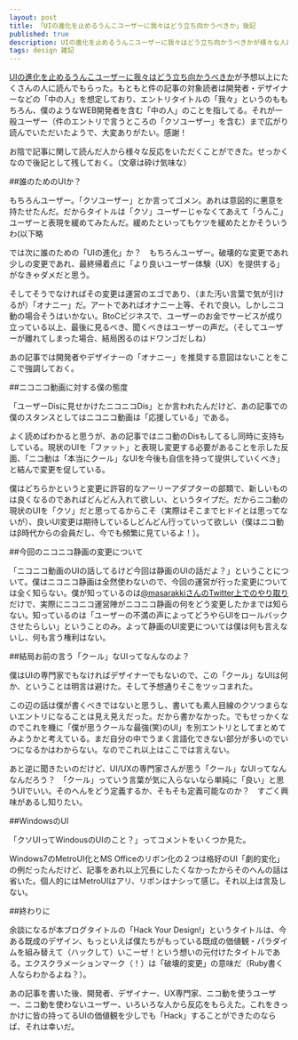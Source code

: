 ```yaml
---
layout: post
title: 「UIの進化を止めるうんこユーザーに我々はどう立ち向かうべきか」後記
published: true
description: UIの進化を止めるうんこユーザーに我々はどう立ち向かうべきかが様々な人に読んでいただいた。もともと件の記事の対象読者は開発者・デザイナーなどの「中の人」を想定しており、エントリタイトルの「我々」というのももちろん、僕のようなWEB開発者を含む「中の人」のことを指してる。それが一般ユーザー（件のエントリで言うところの「クソユーザー」を含む）まで広がり読んでいただいたようで、大変ありがたい。感謝！
tags: design 雑記
---
```


[UIの進化を止めるうんこユーザーに我々はどう立ち向かうべきか](/cool-ui/)が予想以上にたくさんの人に読んでもらった。もともと件の記事の対象読者は開発者・デザイナーなどの「中の人」を想定しており、エントリタイトルの「我々」というのももちろん、僕のようなWEB開発者を含む「中の人」のことを指してる。それが一般ユーザー（件のエントリで言うところの「クソユーザー」を含む）まで広がり読んでいただいたようで、大変ありがたい。感謝！

お陰で記事に関して読んだ人から様々な反応をいただくことができた。せっかくなので後記として残しておく。（文章は砕け気味な）

##誰のためのUIか？

もちろんユーザー。「クソユーザー」とか言ってゴメン。あれは意図的に悪意を持たせたんだ。だからタイトルは「クソ」ユーザーじゃなくてあえて「うんこ」ユーザーと表現を緩めてみたんだ。緩めたといってもケツを緩めたとかそういうわ(以下略

では次に誰のための「UIの進化」か？　もちろんユーザー。破壊的な変更であれ少しの変更であれ、最終帰着点に「より良いユーザー体験（UX）を提供する」がなきゃダメだと思う。

そしてそうでなければその変更は運営のエゴであり、（また汚い言葉で気が引けるが）「オナニー」だ。アートであればオナニー上等、それで良い。しかしニコ動の場合そうはいかない。BtoCビジネスで、ユーザーのお金でサービスが成り立っている以上、最後に見るべき、聞くべきはユーザーの声だ。（そしてユーザーが離れてしまった場合、結局困るのはドワンゴだしね）

あの記事では開発者やデザイナーの「オナニー」を推奨する意図はないことをここで強調しておく。

##ニコニコ動画に対する僕の態度

「ユーザーDisに見せかけたニコニコDis」とか言われたんだけど、あの記事での僕のスタンスとしてはニコニコ動画は「応援している」である。

よく読めばわかると思うが、あの記事ではニコ動のDisもしてるし同時に支持もしている。現状のUIを「ファット」と表現し変更する必要があることを示した反面、「ニコ動は「本当にクール」なUIを今後も自信を持って提供していくべき」と結んで変更を促している。

僕はどちらかというと変更に許容的なアーリーアダプターの部類で、新しいものは良くなるのであればどんどん入れて欲しい、というタイプだ。だからニコ動の現状のUIを「クソ」だと思ってるからこそ（実際はそこまでヒドイとは思ってないが）、良いUI変更は期待しているしどんどん行っていって欲しい（僕はニコ動はβ時代からの会員だし、今でも頻繁に見ているよ！）。

##今回のニコニコ静画の変更について

「ニコニコ動画のUIの話してるけど今回は静画のUIの話だよ？」ということについて。僕はニコニコ静画は全然使わないので、今回の運営が行った変更については全く知らない。僕が知っているのは[@masarakkiさんのTwitter上でのやり取り](http://togetter.com/li/590729)だけで、実際にニコニコ運営陣がニコニコ静画の何をどう変更したかまでは知らない。知っているのは「ユーザーの不満の声によってどうやらUIをロールバックさせたらしい」ということのみ。よって静画のUI変更については僕は何も言えないし、何も言う権利はない。

##結局お前の言う「クール」なUIってなんなのよ？

僕はUIの専門家でもなければデザイナーでもないので、この「クール」なUIは何か、ということは明言は避けた。そして予想通りそこをツッコまれた。

この辺の話は僕が書くべきではないと思うし、書いても素人目線のクソつまらないエントリになることは見え見えだった。だから書かなかった。でもせっかくなのでこれを機に「僕が思うクールな最強(笑)のUI」を別エントリとしてまとめてみようかと考えている。まだ自分の中でうまく言語化できない部分が多いのでいつになるかはわからない。なのでこれ以上はここでは言えない。

あと逆に聞きたいのだけど、UI/UXの専門家さんが思う「クール」なUIってなんなんだろう？　「クール」っていう言葉が気に入らないなら単純に「良い」と思うUIでいい。そのへんをどう定義するか、そもそも定義可能なのか？　すごく興味があるし知りたい。

##WindowsのUI

「クソUIってWindousのUIのこと？」ってコメントをいくつか見た。

Windows7のMetroUI化とMS Officeのリボン化の２つは格好のUI「劇的変化」の例だったんだけど、記事をあれ以上冗長にしたくなかったからそのへんの話は省いた。個人的にはMetroUIはアリ、リボンはナシって感じ。それ以上は言及しない。

##終わりに

余談になるが本ブログタイトルの「Hack Your Design!」というタイトルは、今ある既成のデザイン、もっといえば僕たちがもっている既成の価値観・パラダイムを組み替えて（ハックして）いこーぜ！という想いの元付けたタイトルである。エクスクラメーションマーク（！）は「破壊的変更」の意味だ（Ruby書く人ならわかるよね？）。

あの記事を書いた後、開発者、デザイナー、UX専門家、ニコ動を使うユーザー、ニコ動を使わないユーザー、いろいろな人から反応をもらえた。これをきっかけに皆の持ってるUIの価値観を少しでも「Hack」することができたのならば、それは幸いだ。

